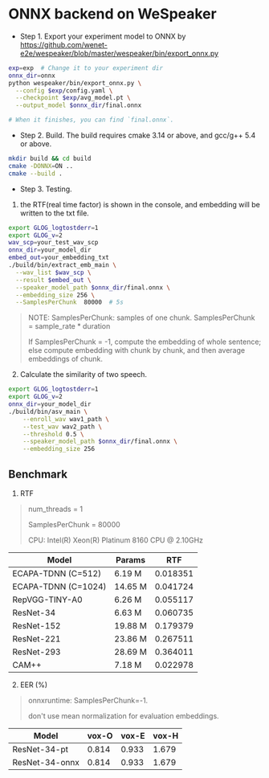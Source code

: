 # ONNX backend on WeSpeaker

* Step 1. Export your experiment model to ONNX by https://github.com/wenet-e2e/wespeaker/blob/master/wespeaker/bin/export_onnx.py

``` sh
exp=exp  # Change it to your experiment dir
onnx_dir=onnx
python wespeaker/bin/export_onnx.py \
  --config $exp/config.yaml \
  --checkpoint $exp/avg_model.pt \
  --output_model $onnx_dir/final.onnx

# When it finishes, you can find `final.onnx`.
```

* Step 2. Build. The build requires cmake 3.14 or above, and gcc/g++ 5.4 or above.

``` sh
mkdir build && cd build
cmake -DONNX=ON ..
cmake --build .
```

* Step 3. Testing.
1. the RTF(real time factor) is shown in the console, and embedding will be written to the txt file.
``` sh
export GLOG_logtostderr=1
export GLOG_v=2
wav_scp=your_test_wav_scp
onnx_dir=your_model_dir
embed_out=your_embedding_txt
./build/bin/extract_emb_main \
  --wav_list $wav_scp \
  --result $embed_out \
  --speaker_model_path $onnx_dir/final.onnx \
  --embedding_size 256 \
  --SamplesPerChunk  80000  # 5s

```

> NOTE: SamplesPerChunk: samples of one chunk. SamplesPerChunk = sample_rate * duration
>
> If SamplesPerChunk = -1, compute the embedding of whole sentence;
> else compute embedding with chunk by chunk, and then average embeddings of chunk.

2. Calculate the similarity of two speech.
```sh
export GLOG_logtostderr=1
export GLOG_v=2
onnx_dir=your_model_dir
./build/bin/asv_main \
    --enroll_wav wav1_path \
    --test_wav wav2_path \
    --threshold 0.5 \
    --speaker_model_path $onnx_dir/final.onnx \
    --embedding_size 256
```

## Benchmark
1. RTF
> num_threads = 1
>
> SamplesPerChunk = 80000
>
> CPU: Intel(R) Xeon(R) Platinum 8160 CPU @ 2.10GHz

| Model               | Params  | RTF      |
| ------------------- | ------- | -------- |
| ECAPA-TDNN (C=512)  | 6.19 M  | 0.018351 |
| ECAPA-TDNN (C=1024) | 14.65 M | 0.041724 |
| RepVGG-TINY-A0      | 6.26 M  | 0.055117 |
| ResNet-34           | 6.63 M  | 0.060735 |
| ResNet-152          | 19.88 M | 0.179379 |
| ResNet-221          | 23.86 M | 0.267511 |
| ResNet-293          | 28.69 M | 0.364011 |
| CAM++               | 7.18 M  | 0.022978 |

2. EER (%)
> onnxruntime: SamplesPerChunk=-1.
>
> don't use mean normalization for evaluation embeddings.

| Model          | vox-O | vox-E | vox-H |
| -------------- | ----- | ----- | ----- |
| ResNet-34-pt   | 0.814 | 0.933 | 1.679 |
| ResNet-34-onnx | 0.814 | 0.933 | 1.679 |
